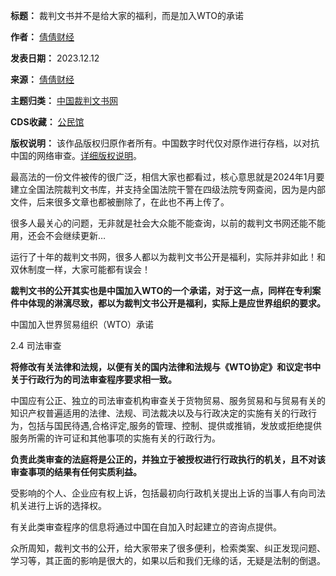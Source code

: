 

**标题：** 裁判文书并不是给大家的福利，而是加入WTO的承诺  

**作者：** [倩倩财经](https://chinadigitaltimes.net/space/倩倩财经)  

**发表日期：** 2023.12.12  

**来源：** [倩倩财经](https://web.archive.org/web/https://c.m.163.com/news/a/ILPHAJF60540M6V7.html)  

**主题归类：** [中国裁判文书网](https://chinadigitaltimes.net/space/中国裁判文书网)  

**CDS收藏：** [公民馆](https://chinadigitaltimes.net/space/%E5%85%AC%E6%B0%91%E9%A6%86)  

**版权说明：** 该作品版权归原作者所有。中国数字时代仅对原作进行存档，以对抗中国的网络审查。[详细版权说明](https://chinadigitaltimes.net/chinese/copyright)。


最高法的一份文件被传的很广泛，相信大家也都看过，核心意思就是2024年1月要建立全国法院裁判文书库，并支持全国法院干警在四级法院专网查阅，因为是内部文件，后来很多文章也都被删除了，在此也不再上传了。


很多人最关心的问题，无非就是社会大众能不能查询，以前的裁判文书网还能不能用，还会不会继续更新…


运行了十年的裁判文书网，很多人都以为裁判文书公开是福利，实际并非如此！和双休制度一样，大家可能都有误会！


**裁判文书的公开其实也是中国加入WTO的一个承诺，对于这一点，同样在专利案件中体现的淋漓尽致，都以为裁判文书公开是福利，实际上是应世界组织的要求。** 


中国加入世界贸易组织（WTO）承诺


2.4 司法审查


**将修改有关法律和法规，以便有关的国内法律和法规与《WTO协定》和议定书中关于行政行为的司法审查程序要求相一致。** 


中国应有公正、独立的司法审查机构审查关于货物贸易、服务贸易和与贸易有关的知识产权普遍适用的法律、法规、司法裁决以及与行政决定的实施有关的行政行为，包括与国民待遇,合格评定,服务的管理、控制、提供或推销，发放或拒绝提供服务所需的许可证和其他事项的实施有关的行政行为。


**负责此类审查的法庭将是公正的，并独立于被授权进行行政执行的机关，且不对该审查事项的结果有任何实质利益。** 


受影响的个人、企业应有权上诉，包括最初向行政机关提出上诉的当事人有向司法机关进行上诉的选择权。


有关此类审查程序的信息将通过中国在自加入时起建立的咨询点提供。


众所周知，裁判文书的公开，给大家带来了很多便利，检索类案、纠正发现问题、学习等，其正面的影响是很大的，如果以后和我们无缘的话，无疑是法制的倒退。

